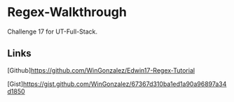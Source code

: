 # Regex-Walkthrough
Challenge 17 for UT-Full-Stack. 

## Links
[Github]https://github.com/WinGonzalez/Edwin17-Regex-Tutorial

[Gist]https://gist.github.com/WinGonzalez/67367d310ba1ed1a90a96897a34d1850

